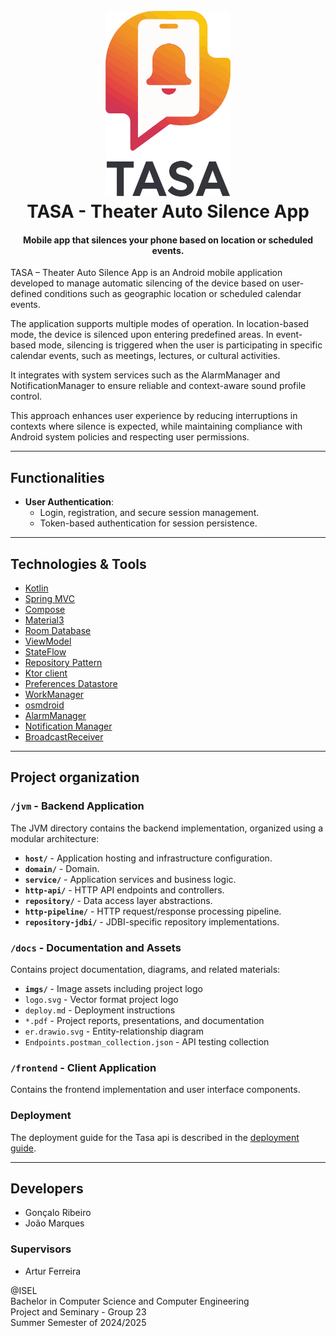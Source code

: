 
<h1 align="center">
  <br>
  <img src="docs/imgs/logo.png" alt="" width="200">
  <br>TASA - Theater Auto Silence App<br>
</h1>

<h4 align="center">Mobile app that silences your phone based on location or scheduled events.</h4>

TASA – Theater Auto Silence App is an Android mobile application developed to manage automatic silencing of the device based on user-defined conditions such as geographic location or scheduled calendar events.

The application supports multiple modes of operation. In location-based mode, the device is silenced upon entering predefined areas. In event-based mode, silencing is triggered when the user is participating in specific calendar events, such as meetings, lectures, or cultural activities.

It integrates with system services such as the AlarmManager and NotificationManager to ensure reliable and context-aware sound profile control.

This approach enhances user experience by reducing interruptions in contexts where silence is expected, while maintaining compliance with Android system policies and respecting user permissions.

---

## Functionalities

- **User Authentication**:
  - Login, registration, and secure session management.
  - Token-based authentication for session persistence.

---

## Technologies & Tools

- [Kotlin](https://kotlinlang.org/)
- [Spring MVC](https://docs.spring.io/spring-framework/reference/web/webmvc.html)
- [Compose](https://developer.android.com/develop/ui/compose?hl=en)
- [Material3](https://developer.android.com/jetpack/androidx/releases/compose-material3?hl=en)
- [Room Database](https://developer.android.com/training/data-storage/room)
- [ViewModel](https://developer.android.com/topic/libraries/architecture/viewmodel?hl=en)
- [StateFlow](https://developer.android.com/kotlin/flow/stateflow-and-sharedflow?hl=en)
- [Repository Pattern](https://developer.android.com/topic/architecture/data-layer?hl=en)
- [Ktor client](https://ktor.io/docs/client-create-and-configure.html)
- [Preferences Datastore](https://developer.android.com/topic/libraries/architecture/datastore)
- [WorkManager](https://developer.android.com/topic/libraries/architecture/workmanager)
- [osmdroid](https://github.com/osmdroid/osmdroid)
- [AlarmManager](https://developer.android.com/reference/android/app/AlarmManager)
- [Notification Manager](https://developer.android.com/reference/android/app/NotificationManager)
- [BroadcastReceiver](https://developer.android.com/reference/android/content/BroadcastReceiver)

---

## Project organization

### `/jvm` - Backend Application

The JVM directory contains the backend implementation, organized using a modular architecture:

- **`host/`** - Application hosting and infrastructure configuration.
- **`domain/`** - Domain.
- **`service/`** - Application services and business logic.
- **`http-api/`** - HTTP API endpoints and controllers.
- **`repository/`** - Data access layer abstractions.
- **`http-pipeline/`** - HTTP request/response processing pipeline.
- **`repository-jdbi/`** - JDBI-specific repository implementations.

### `/docs` - Documentation and Assets

Contains project documentation, diagrams, and related materials:

- **`imgs/`** - Image assets including project logo
- `logo.svg` - Vector format project logo
- `deploy.md` - Deployment instructions
- `*.pdf` - Project reports, presentations, and documentation
- `er.drawio.svg` - Entity-relationship diagram
- `Endpoints.postman_collection.json` - API testing collection

### `/frontend` - Client Application
Contains the frontend implementation and user interface components.

### Deployment

The deployment guide for the Tasa api is described in
the [deployment guide](https://github.com/GoncaloRibeiro6533/TASA/blob/main/docs/deploy.md).

---

## Developers

- Gonçalo Ribeiro
- João Marques

### Supervisors

- Artur Ferreira

@ISEL<br>
Bachelor in Computer Science and Computer Engineering<br>
Project and Seminary - Group 23<br>
Summer Semester of 2024/2025
